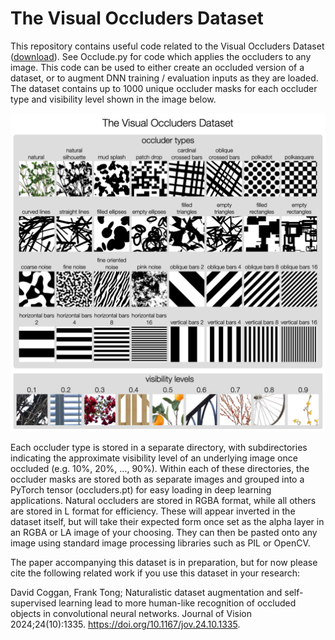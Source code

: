 # The Visual Occluders Dataset

This repository contains useful code related to the Visual Occluders 
Dataset ([download](
https://drive.google.com/file/d/1BSQk5L94GNNqIOB7a-iKwjE_nDd8esHK/view?usp=share_link)).
See Occlude.py for code which applies the occluders to any image. This code 
can be used to either create an occluded version of a dataset, or to augment 
DNN training / evaluation inputs as they are loaded. The dataset contains up to 
1000 unique occluder masks for each occluder type and visibility level shown in the image below.

![The Visual Occluders Dataset](images/VOD.png)

Each occluder type is stored in a separate directory, with subdirectories 
indicating the approximate visibility level of an underlying image once 
occluded (e.g. 10%, 20%, ..., 90%). Within each of these directories, the 
occluder masks are stored both as separate images and grouped into a PyTorch 
tensor (occluders.pt) for easy loading in deep learning applications. 
Natural occluders are stored in RGBA format, while all others are stored in 
L format for efficiency. These will appear inverted in the dataset itself, but 
will take their expected form once set as the alpha layer in an RGBA or LA 
image of your choosing. They can then be pasted onto any image using 
standard image processing libraries such as PIL or OpenCV.

The paper accompanying this dataset is in preparation, but for now please 
cite the following related work if you use this dataset in your research:

David Coggan, Frank Tong; Naturalistic dataset augmentation and self-supervised learning lead to more human-like recognition of occluded objects in convolutional neural networks. Journal of Vision 2024;24(10):1335. https://doi.org/10.1167/jov.24.10.1335.
